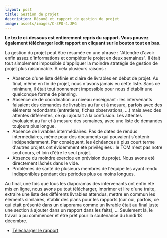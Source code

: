 ```yaml
---
layout: post
title: Gestion de projet
description: Résumé et rapport de gestion de projet
image: assets/images/C-3PO-4.JPG
---
```


**Le texte ci-dessous est entièrement repris du rapport. Vous pouvez également télécharger ledit rapport en cliquant sur le bouton tout en bas.**

La gestion du projet peut être résumée en une phrase : "Attendre d'avoir enfin assez d'informations et compléter le projet en deux semaines". Il était tout simplement impossible d'appliquer la moindre stratégie de gestion de projet plus raisonnable. À cela plusieurs raisons :

+ Absence d'une liste définie et claire de livrables en début de projet. Au final, même en fin de projet, nous n'avons jamais eu cette liste. Sans ce minimum, il était tout bonnement impossible pour nous d'établir une quelconque forme de planning.
+ Absence de de coordination au niveau enseignant : les intervenants faisaient des demandes de livrables au fur et à mesure, parfois avec des éléments redondants (entretiens, fiches observations, ...) mais avec des attentes différentes, ce qui ajoutait à la confusion. Les attentes évoluaient au fur et à mesure des semaines, avec une liste de demandes toujours plus longue.
+ Absence de livrables intermédiaires. Pas de dates de rendus intermédiaires, même pour des documents qui pouvaient s'obtenir indépendamment. Par conséquent, les échéances à plus court terme d'autres projets ont évidemment été privilégiées : le TCM n'est pas notre seul cours, et loin d'être le seul projet.
+ Absence du moindre exercice en prévision du projet. Nous avons eté directement lâchés dans le vide.
+ Problèmes de santé de plusieurs membres de l'équipe les ayant rendu indisponibles pendant des périodes plus ou moins longues.

Au final, une fois que tous les diaporamas des intervenants ont enfin été mis en ligne, nous avons pu tout télécharger, imprimer et lire d'une traite, extraire une liste des différents livrables attendus, mettre en commun les éléments similaires, établir des plans pour les rapports (car oui, parfois, ce qui était présenté dans un diaporama comme un livrable était au final juste une section à ajouter dans un rapport dans les faits), ... Seulement là, le travail a pu commencer et être prêt pour la soutenance du lundi 18 décembre.

<ul class="actions">
	<li><a href="/assets/pdf/ibrainstorm_rapport_gestion_projet.pdf" class="button special icon fa-download">Télécharger le rapport</a></li>
</ul>
